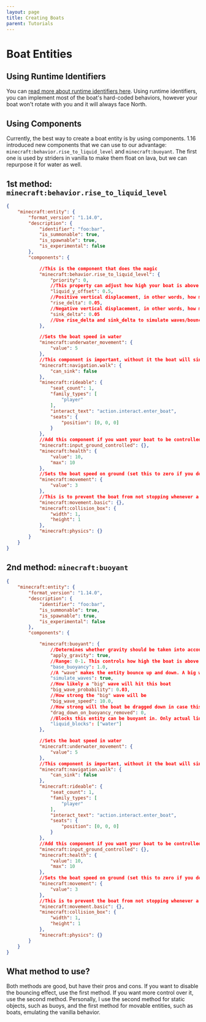 ```yaml
---
layout: page
title: Creating Boats
parent: Tutorials
---
```


# Boat Entities


## Using Runtime Identifiers

You can [read more about runtime identifiers here](/documentation/runtime-identifier). Using runtime identifiers, you can implement most of the boat's hard-coded behaviors, however your boat won't rotate with you and it will always face North.

##  Using Components

Currently, the best way to create a boat entity is by using components. 1.16 introduced new components that we can use to our advantage: `minecraft:behavior.rise_to_liquid_level` and `minecraft:buoyant`. The first one is used by striders in vanilla to make them float on lava, but we can repurpose it for water as well.

## 1st method: `minecraft:behavior.rise_to_liquid_level`

```json
{
    "minecraft:entity": {
        "format_version": "1.14.0",
        "description": {
            "identifier": "foo:bar",
            "is_summonable": true,
            "is_spawnable": true,
            "is_experimental": false
        },
        "components": {

            //This is the component that does the magic
            "minecraft:behavior.rise_to_liquid_level": {
                "priority": 0,
                //This property can adjust how high your boat is above the water
                "liquid_y_offset": 0.5,
                //Positive vertical displacement, in other words, how much the boat will move up
                "rise_delta": 0.05,
                //Negative vertical displacement, in other words, how much the boat will move down
                "sink_delta": 0.05
                //Use rise_delta and sink_delta to simulate waves/bouncing effect
            },

            //Sets the boat speed in water
            "minecraft:underwater_movement": {
                "value": 5
            },
            //This component is important, without it the boat will sink
            "minecraft:navigation.walk": {
                "can_sink": false
            },
            "minecraft:rideable": {
                "seat_count": 1,
                "family_types": [
                    "player"
                ],
                "interact_text": "action.interact.enter_boat",
                "seats": {
                    "position": [0, 0, 0]
                }
            },
            //Add this component if you want your boat to be controlled with WASD
            "minecraft:input_ground_controlled": {},
            "minecraft:health": {
                "value": 10,
                "max": 10
            },
            //Sets the boat speed on ground (set this to zero if you don't want your boats to move on ground)
            "minecraft:movement": {
                "value": 3
            },
            //This is to prevent the boat from not stopping whenever a player exits said boat
            "minecraft:movement.basic": {},
            "minecraft:collision_box": {
                "width": 1,
                "height": 1
            },
            "minecraft:physics": {}
        }
    }
}
```

## 2nd method: `minecraft:buoyant`

```json
{
    "minecraft:entity": {
        "format_version": "1.14.0",
        "description": {
            "identifier": "foo:bar",
            "is_summonable": true,
            "is_spawnable": true,
            "is_experimental": false
        },
        "components": {

            "minecraft:buoyant": {
                //Determines whether gravity should be taken into account (useful with waterfalls)
                "apply_gravity": true,
                //Range: 0-1. This controls how high the boat is above the water
                "base_buoyancy": 1.0,
                //A "wave" makes the entity bounce up and down. A big wave simply amplifies this effect. Note: setting simulate_waves to false won't make the effect go away completely.
                "simulate_waves": true,
                //How likely a "big" wave will hit this boat
                "big_wave_probability": 0.03,
                //How strong the "big" wave will be
                "big_wave_speed": 10.0,
                //How strong will the boat be dragged down in case this component is removed
                "drag_down_on_buoyancy_removed": 0,
                //Blocks this entity can be buoyant in. Only actual liquids are allowed: lava and water
                "liquid_blocks": ["water"]
            },

            //Sets the boat speed in water
            "minecraft:underwater_movement": {
                "value": 5
            },
            //This component is important, without it the boat will sink
            "minecraft:navigation.walk": {
                "can_sink": false
            },
            "minecraft:rideable": {
                "seat_count": 1,
                "family_types": [
                    "player"
                ],
                "interact_text": "action.interact.enter_boat",
                "seats": {
                    "position": [0, 0, 0]
                }
            },
            //Add this component if you want your boat to be controlled with WASD
            "minecraft:input_ground_controlled": {},
            "minecraft:health": {
                "value": 10,
                "max": 10
            },
            //Sets the boat speed on ground (set this to zero if you don't want your boats to move on ground)
            "minecraft:movement": {
                "value": 3
            },
            //This is to prevent the boat from not stopping whenever a player exits said boat
            "minecraft:movement.basic": {},
            "minecraft:collision_box": {
                "width": 1,
                "height": 1
            },
            "minecraft:physics": {}
        }
    }
}
```

## What method to use?

Both methods are good, but have their pros and cons. If you want to disable the bouncing effect, use the first method. If you want more control over it, use the second method. Personally, I use the second method for static objects, such as buoys, and the first method for movable entities, such as boats, emulating the vanilla behavior.